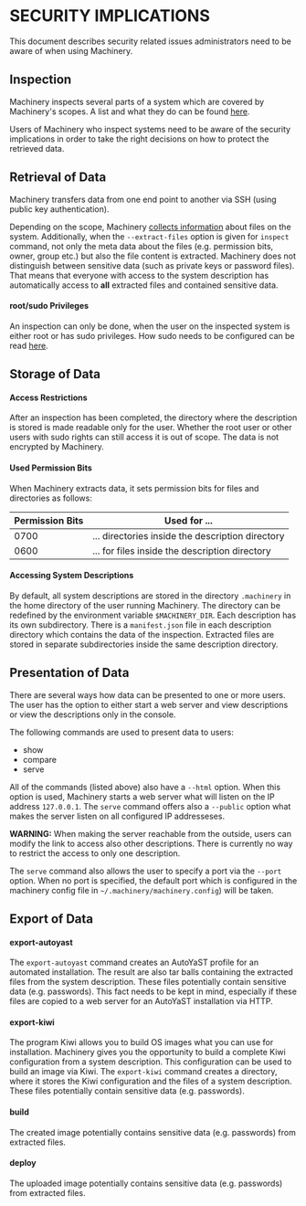 # SECURITY IMPLICATIONS
This document describes security related issues administrators need to be aware of when using
Machinery.

## Inspection
Machinery inspects several parts of a system which are covered by Machinery's scopes. A list
and what they do can be found [here](machinery_main_scopes.1/index.html).

Users of Machinery who inspect systems need to be aware of the security implications in order
to take the right decisions on how to protect the retrieved data.

## Retrieval of Data
Machinery transfers data from one end point to another via SSH (using public key authentication).

Depending on the scope, Machinery [collects information](machinery_main_scopes.1/index.html)
about files on the system. Additionally, when the `--extract-files` option is given for `inspect`
command, not only the meta data about the files (e.g. permission bits, owner, group etc.) but
also the file content is extracted. Machinery does not distinguish between sensitive
data (such as private keys or password files). That means that everyone with access to the system
description has automatically access to **all** extracted files and contained sensitive data.

#### root/sudo Privileges
An inspection can only be done, when the user on the inspected system is either root or has
sudo privileges. How sudo needs to be configured can be read
[here](machinery-inspect.1/index.html#prerequisites).

## Storage of Data
#### Access Restrictions
After an inspection has been completed, the directory where the description is stored is made
readable only for the user. Whether the root user or other users with sudo rights can still
access it is out of scope. The data is not encrypted by Machinery.

#### Used Permission Bits
When Machinery extracts data, it sets permission bits for files and directories as follows:

| Permission Bits | Used for ...                                     |
| --------------- | ------------------------------------------------ |
| 0700            | ... directories inside the description directory |
| 0600            | ... for files inside the description directory   |

#### Accessing System Descriptions
By default, all system descriptions are stored in the directory `.machinery` in the home directory
of the user running Machinery. The directory can be redefined by the environment variable
`$MACHINERY_DIR`. Each description has its own subdirectory. There is a `manifest.json` file in
each description directory which contains the data of the inspection. Extracted files are stored in
separate subdirectories inside the same description directory.

## Presentation of Data
There are several ways how data can be presented to one or more users. The user has the option to
either start a web server and view descriptions or view the descriptions only in the console.

The following commands are used to present data to users:

* show
* compare
* serve

All of the commands (listed above) also have a `--html` option. When this option is used, Machinery
starts a web server what will listen on the IP address `127.0.0.1`. The `serve` command
offers also a `--public` option what makes the server listen on all configured IP addresseses.

**WARNING:** When making the server reachable from the outside, users can modify the link to
access also other descriptions. There is currently no way to restrict the access to only one
description.

The `serve` command also allows the user to specify a port via the `--port` option. When no port
is specified, the default port which is configured in the machinery config file in
`~/.machinery/machinery.config`) will be taken.

## Export of Data
#### export-autoyast
The `export-autoyast` command creates an AutoYaST profile for an automated installation. The result
are also tar balls containing the extracted files from the system description. These files
potentially contain sensitive data (e.g. passwords). This fact needs to be kept in mind, especially
if these files are copied to a web server for an AutoYaST installation via HTTP.

#### export-kiwi
The program Kiwi allows you to build OS images what you can use for installation. Machinery gives
you the opportunity to build a complete Kiwi configuration from a system description. This
configuration can be used to build an image via Kiwi. The `export-kiwi` command creates a
directory, where it stores the Kiwi configuration and the files of a system description. These
files potentially contain sensitive data (e.g. passwords).

#### build
The created image potentially contains sensitive data (e.g. passwords) from extracted files.

#### deploy
The uploaded image potentially contains sensitive data (e.g. passwords) from extracted files.
